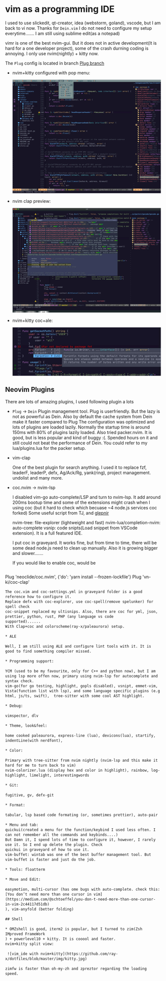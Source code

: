 # vim as a programming IDE

I used to use slickedit, qt-creator, idea (webstorm, goland), vscode, but I am back to vi now. Thanks for `Dein.vim` I do
not need to configure my setup everytime....... I am still using sublime edit(as a notepad)

vimr is one of the best nvim-gui. But it does not in active development(It is hard for a one developer
project), some of the crash durning coding is annoying. I only use nvim(nightly) + kitty now.

The `Plug` config is located in branch [Plug branch](https://github.com/ray-x/dotfiles/tree/zprezto-plug)

* nvim+kitty configured with pop menu:

    ![vim_ide with nvim+kitty](https://github.com/ray-x/dotfiles/blob/master/img/menu.jpg)

* nvim clap preview:

    ![vim_ide with nvim+kitty](https://github.com/ray-x/dotfiles/blob/master/img/clap.jpg)

* nvim+kitty coc+ale:

    ![vim_ide with nvim+kitty](https://github.com/ray-x/dotfiles/blob/master/img/coc_float_errorcheck.jpg)


## Neovim Plugins
There are lots of amazing plugins,
I used following plugin a lots

* `Plug` -> `Dein`
   Plugin management tool.
   Plug is userfriendly. But the lazy is not as powerful as Dein. Also by default the cache system from Dein make it
   faster compared to Plug
   The configuration was optimized and lots of plugins are loaded lazily. Normally the startup time
   is around 150ms with 80% of plugins lazily loaded.
   Also tried packer.nvim. It is good, but is less popular and kind of buggy :(. Spended hours on it and
   still could not beat the performance of Dein. You could refer to my lua/plugins.lua for the packer setup.

* vim-clap

   One of the best plugin for search anything. I used it to replace fzf, leaderF, leaderP, defx, Ag/Ack/Rg, yank(ring), project management. undolist and many more. 

* coc.nvim -> nvim-lsp

   I disabled vim-go auto-complete/LSP and turn to nvim-lsp. It add around 200ms bootup time and some of the extensions
   might crash when I using coc (but it hard to check which becuase ~4 node.js services coc forked)
   Some useful script from TJ, and [glepnir](https://github.com/glepnir)

   nvim-tree: file-explorer (lightweight and fast)
   nvim-lua/completion-nvim: auto-complete
   vsnip: code snipts(Load snippet from VSCode extension). It is a full featured IDE.

   I put coc in graveyard. It works fine, but from time to time, there will be some dead node.js need to clean up manually.
   Also it is growing bigger and slower.......

   If you would like to enable coc, would be

   ```vim
 Plug 'neoclide/coc.nvim', {'do': 'yarn install --frozen-lockfile'}
 Plug 'vn-ki/coc-clap'
   ```
   The coc.vim and coc-settings.yml in graveyard folder is a good reference how to configure it.
   Replace defx with coc-explorer, use coc-spell(remove spelunker) for spell check
   coc-snippet replaced my ultisnips. Also, there are coc for yml, json, prettier, python, rust, PHP (any language vs code
   supported)......
   With Clap+coc and colorscheme(ray-x/paleaurora) setup.

* ALE

  Well, I am still using ALE and configure lint tools with it. It is good to find something compiler missed.

* Programming support:

  YCM (used to be my favourite, only for C++ and python now), but I am using lsp more offen now, primary using nvim-lsp for autocomplete and syntax check.
  vim-go(for go testing, highlight, gopls disabled), vsnipt, emmet-vim, Vista(function list with lsp), and some language specific plugins (e.g html, js/ts, swift),  tree-sitter with some cool AST highlight.

* Debug:

  vimspector, dlv

* Theme, look&feel:

  home cooked paleaurora, express-line (lua), devicons(lua), startify, indentLine(with nerdfont),

* Color:

  Primary with tree-sitter from nvim nightly (nvim-lsp and this make it hard for me to turn back to vim)
  nvim-colorizer.lua (display hex and color in highlight), rainbow, log-highlight, limelight, interestingwords

* Git:

  fugitive, gv, defx-git

* Format:

  tabular, lsp based code formating (or, sometimes prettier), auto-pair

* Menu and tab:
  quickui(created a menu for the function/keybind I used less often. I can not remember all the commands and keybinds....)
  But Damn it, I spend lots of time to configure it, however, I rarely use it. So I end up delete the plugin. Check
  quickui in graveyard of how to use it.
  vim-buffet: wintab was one of the best buffer management tool. But vim-buffet is faster and just do the job.

* Tools: floatterm

* Move and Edit:

  easymotion, multi-cursor (has ome bugs with auto-complete. check this: [You don’t need more than one cursor in vim](https://medium.com/@schtoeffel/you-don-t-need-more-than-one-cursor-in-vim-2c44117d51db)
), vim-anyfold (better folding)

## Shell

* OMZshell is good, iterm2 is popular, but I turned to zim(Zsh IMproved FrameWork
) + powerlevel10 + kitty. It is cooool and faster.
nvim+kitty split view:

    ![vim_ide with nvim+kitty](https://github.com/ray-x/dotfiles/blob/master/img/kitty.jpg)

zimfw is faster than oh-my-zh and zpreztor regarding the loading speed.
